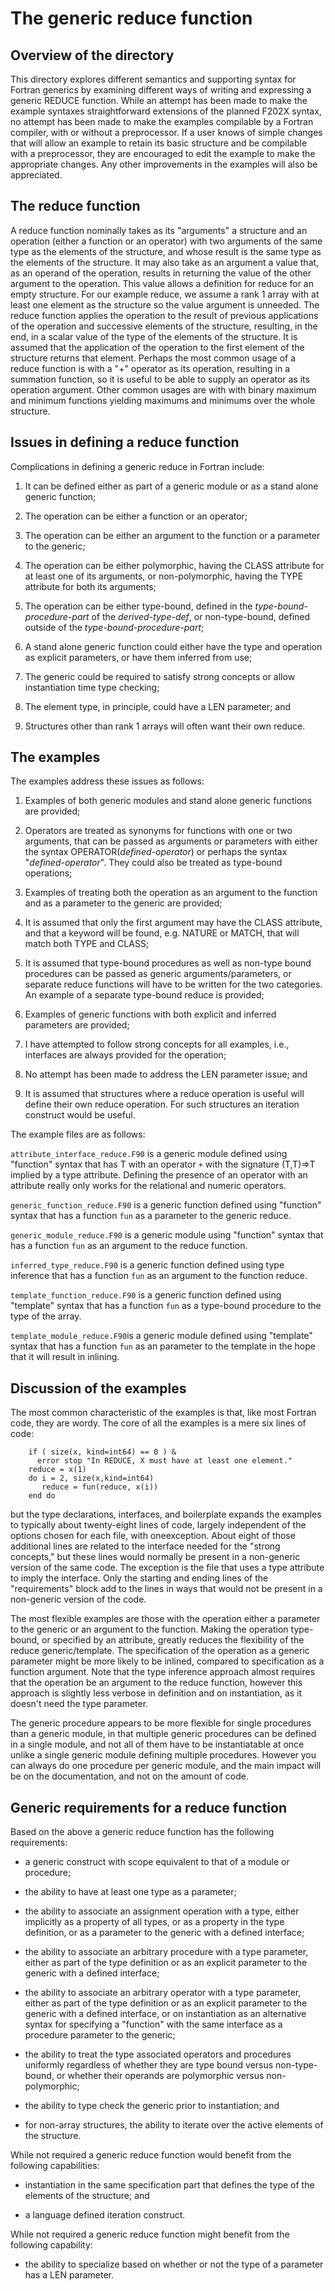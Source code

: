 # The generic reduce function

## Overview of the directory

This directory explores different semantics and supporting syntax for
Fortran generics by examining different ways of writing and expressing
a generic REDUCE function. While an attempt has been made to make the
example syntaxes straightforward extensions of the planned F202X syntax,
no attempt has been made to make the examples compilable by a Fortran
compiler, with or without a preprocessor. If a user knows of simple
changes that will allow an example to retain its basic structure and be
compilable with a preprocessor, they are encouraged to edit the example
to make the appropriate changes. Any other improvements in the examples
will also be appreciated.

## The reduce function

A reduce function nominally takes as its "arguments" a structure and an
operation (either a function or an operator) with two arguments of the
same type as the elements of the structure, and whose result is the same
type as the elements of the structure. It may also take as an argument a
value that, as an operand of the operation, results in returning the
value of the other argument to the operation. This value allows a
definition for reduce for an empty structure. For our example reduce,
we assume a rank 1 array with at least one element as the structure so
the value argument is unneeded. The reduce function applies the
operation to the result of previous applications of the operation and
successive elements of the structure, resulting, in the end, in a scalar
value of the type of the elements of the structure. It is assumed that
the application of the operation to the first element of the structure
returns that element. Perhaps the most common usage of a reduce
function is with a "+" operator as its operation, resulting in a
summation function, so it is useful to be able to supply an operator as
its operation argument. Other common usages are with with binary maximum
and minimum functions yielding maximums and minimums over the whole
structure.

## Issues in defining a reduce function

Complications in defining a generic reduce in Fortran include:

1. It can be defined either as part of a generic module or as a stand
alone generic function;

2. The operation can be either a function or an operator;

3. The operation can be either an argument to the function or a
parameter to the generic;

4. The operation can be either polymorphic, having the CLASS attribute
for at least one of its arguments, or non-polymorphic, having the TYPE
attribute for both its arguments;

5. The operation can be either type-bound, defined in the
*type-bound-procedure-part* of the *derived-type-def*, or
non-type-bound, defined outside of the *type-bound-procedure-part*;

6. A stand alone generic function could either have the type and
operation as explicit parameters, or have them inferred from use;

7. The generic could be required to satisfy strong concepts or allow
instantiation time type checking;

8. The element type, in principle, could have a LEN parameter; and

9. Structures other than rank 1 arrays will often want their own reduce.

## The examples

The examples address these issues as follows:

1. Examples of both generic modules and stand alone generic functions
are provided;

2. Operators are treated as synonyms for functions with one or two
arguments, that can be passed as arguments or parameters with either the
syntax OPERATOR(*defined-operator*) or perhaps the syntax
"*defined-operator*". They could also be treated as type-bound
operations;

3. Examples of treating both the operation as an argument to the
function and as a parameter to the generic are provided;

4. It is assumed that only the first argument may have the CLASS
attribute, and that a keyword will be found, e.g. NATURE or MATCH, that
will match both TYPE and CLASS;

5. It is assumed that type-bound procedures as well as non-type bound
procedures can be passed as generic arguments/parameters, or separate
reduce functions will have to be written for the two categories. An
example of a separate type-bound reduce is provided;

6. Examples of generic functions with both explicit and inferred
parameters are provided;

7. I have attempted to follow strong concepts for all examples, i.e.,
interfaces are always provided for the operation;

8. No attempt has been made to address the LEN parameter issue; and

9. It is assumed that structures where a reduce operation is useful will
define their own reduce operation. For such structures an iteration
construct would be useful.


The example files are as follows:

`attribute_interface_reduce.F90` is a generic module defined using
"function" syntax that has T with an operator `+` with the signature
(T,T)=>T implied by a type attribute. Defining the presence of an
operator with an attribute really only works for the relational and
numeric operators.

`generic_function_reduce.F90` is a generic function defined using
"function" syntax that has a function `fun` as a parameter to the
generic reduce.

`generic_module_reduce.F90` is a generic module using "function" syntax
that has a function `fun` as an argument to the reduce function.

`inferred_type_reduce.F90` is a generic function defined using type
inference that has a function `fun` as an argument to the function
reduce.

`template_function_reduce.F90` is a generic function defined using
"template" syntax that has a function `fun` as a type-bound procedure
to the type of the array.

`template_module_reduce.F90`is a generic module defined using "template"
syntax that has a function `fun` as an parameter to the template in the
hope that it will result in inlining.

## Discussion of the examples

The most common characteristic of the examples is that, like most
Fortran code, they are wordy. The core of all the examples is a mere six
lines of code:

```Fortran
    if ( size(x, kind=int64) == 0 ) &
      error stop "In REDUCE, X must have at least one element."
    reduce = x(1)
    do i = 2, size(x,kind=int64)
       reduce = fun(reduce, x(i))
    end do
```

but the type declarations, interfaces, and boilerplate expands the
examples to typically about twenty-eight lines of code, largely
independent of the options chosen for each file, with oneexception.
About eight of those additional lines are related to the interface
needed for the "strong concepts," but these lines would normally be
present in a non-generic version of the same code. The exception is
the file that uses a type attribute to imply the interface. Only the
starting and ending lines of the "requirements" block add to the lines
in ways that would not be present in a non-generic version of the code.

The most flexible examples are those with the operation either a
parameter to the generic or an argument to the function. Making the
operation type-bound, or specified by an attribute, greatly reduces the
flexibility of the reduce generic/template. The specification of the
operation as a generic parameter might be more likely to be inlined,
compared to specification as a function argument. Note that the type
inference approach almost requires that the operation be an argument to
the reduce function, however this approach is slightly less verbose in
definition and on instantiation, as it doesn't need the type parameter.

The generic procedure appears to be more flexible for single procedures
than a generic module, in that multiple generic procedures can be
defined in a single module, and not all of them have to be
instantiatable at once unlike a single generic module defining multiple
procedures. However you can always do one procedure per generic module,
and the main impact will be on the documentation, and not on the amount
of code.

## Generic requirements for a reduce function

Based on the above a generic reduce function has the following
requirements:

- a generic construct with scope equivalent to that of a module or
  procedure;

- the ability to have at least one type as a parameter;

- the ability to associate an assignment operation with a type, either
  implicitly as a property of all types, or as a property in the type
  definition, or as a parameter to the generic with a defined
  interface;

- the ability to associate an arbitrary procedure with a type
  parameter, either as part of the type definition or as an explicit
  parameter to the generic with a defined interface;

- the ability to associate an arbitrary operator with a type parameter,
  either as part of the type definition or as an explicit parameter to
  the generic with a defined interface, or on instantiation as an
  alternative syntax for specifying a "function" with the same
  interface as a procedure parameter to the generic;

- the ability to treat the type associated operators and procedures
  uniformly regardless of whether they are type bound versus
  non-type-bound, or whether their operands are polymorphic versus
  non-polymorphic;

- the ability to type check the generic prior to instantiation; and

- for non-array structures, the ability to iterate over the active
  elements of the structure.

While not required a generic reduce function would benefit from the
following capabilities:

- instantiation in the same specification part that defines the type
  of the elements of the structure; and

- a language defined iteration construct.

While not required a generic reduce function might benefit from the
following capability:

- the ability to specialize based on whether or not the type of a
  parameter has a LEN parameter.
